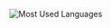 <!--
![Bhansea's GitHub Stats](https://github-readme-stats.vercel.app/api?username=bhansea&show_icons=true&theme=dark)
-->

![Most Used Languages](https://github-readme-stats.vercel.app/api/top-langs/?username=bhansea&layout=compact&theme=dark)
